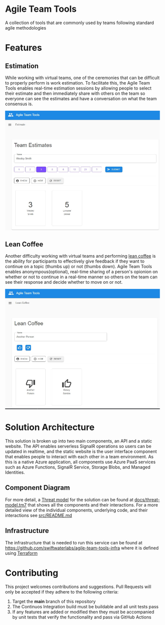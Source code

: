 # Agile Team Tools
A collection of tools that are commonly used by teams following standard agile methodologies

# Features
## Estimation
While working with virtual teams, one of the ceremonies that can be difficult to properly perform is work estimation.  To facilitate this, the Agile Team Tools enables real-time estimation sessions by allowing people to select their estimate and then immediately share with others on the team so everyone can see the estimates and have a conversation on what the team consensus is.

![Estimate Example](./media/example-estimate.jpg "Example")
## Lean Coffee
Another difficulty working with virtual teams and performing [lean coffee](https://agilecoffee.com/leancoffee/) is the ability for participants to effectively give feedback if they want to continue on a topic (thumbs up) or not (thumbs down).  Agile Team Tools enables anonympous(optional), real-time sharing of a person's opionion on whether or not to continue in a real-time manner so others on the team can see their response and decide whether to move on or not.

![Lean Coffee Example](./media/example-leancoffee.jpg "Example")

# Solution Architecture
This solution is broken up into two main components, an API and a static website.  The API enables serverless SignalR operations so users can be updated in realtime, and the static website is the user interface component that enables people to interact with each other in a team environment.  As this is a native Azure application, all components use Azure PaaS services such as Azure Functions, SignalR Service, Storage Blobs, and Managed Identities.

## Component Diagram
For more detail, a [Threat model](https://docs.microsoft.com/en-us/azure/security/develop/threat-modeling-tool) for the solution can be found at [docs/threat-model.tm7](docs/threat-model.tm7) that shows all the components and their interactions.  For a more detailed view of the individual components, underlying code, and their interactions see [src/README.md](src/README.md)

## Infrastructure
The infrastructure that is needed to run this service can be found at https://github.com/swiftwaterlabs/agile-team-tools-infra where it is defined using [Terraform](https://www.terraform.io/)

# Contributing
This project welcomes contributions and suggestions. Pull Requests will only be accepted if they adhere to the following criteria:
1. Target the **main** branch of this repository
2. The Continuos Integration build must be buildable and all unit tests pass
3. If any features are added or modified then they must be accompanied by unit tests that verify the functionality and pass via GitHub Actions